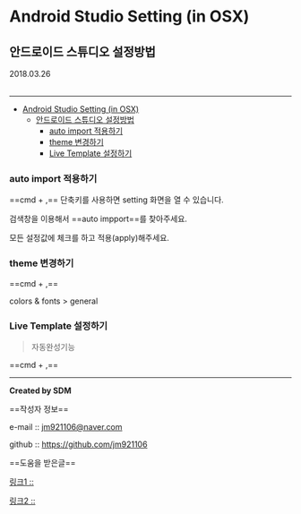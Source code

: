# Android Studio Setting (in OSX)

## 안드로이드 스튜디오 설정방법
<div class="pull-right"> 2018.03.26 </div><br>

---

<!-- @import "[TOC]" {cmd="toc" depthFrom=1 depthTo=6 orderedList=false} -->
<!-- code_chunk_output -->

* [Android Studio Setting (in OSX)](#android-studio-setting-in-osx)
	* [안드로이드 스튜디오 설정방법](#안드로이드-스튜디오-설정방법)
		* [auto import 적용하기](#auto-import-적용하기)
		* [theme 변경하기](#theme-변경하기)
		* [Live Template 설정하기](#live-template-설정하기)

<!-- /code_chunk_output -->



### auto import 적용하기

==cmd + ,== 단축키를 사용하면 setting 화면을 열 수 있습니다.

검색창을 이용해서 ==auto impport==를 찾아주세요.

모든 설정값에 체크를 하고 적용(apply)해주세요.

### theme 변경하기

==cmd + ,==

colors & fonts > general

### Live Template 설정하기

> 자동완성기능

==cmd + ,==



---

**Created by SDM**

==작성자 정보==

e-mail :: jm921106@naver.com

github :: https://github.com/jm921106

==도움을 받은글==

[링크1 :: ]()

[링크2 :: ]()
